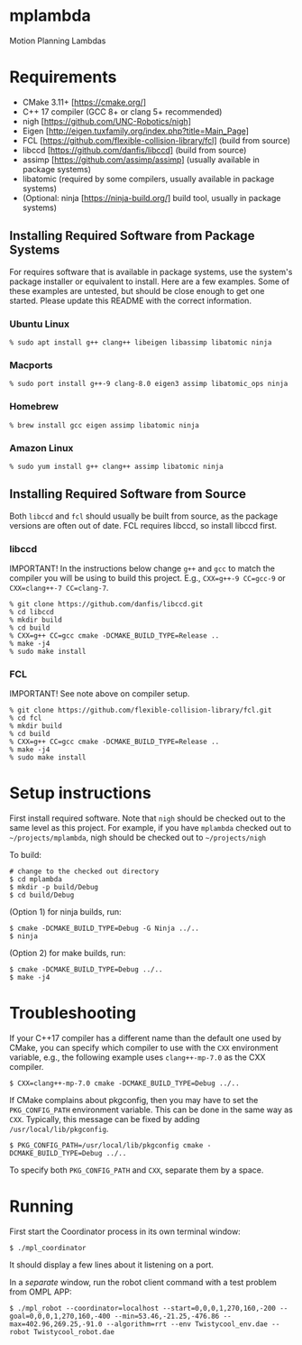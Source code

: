 # mplambda
Motion Planning Lambdas

# Requirements
* CMake 3.11+ [https://cmake.org/]
* C++ 17 compiler (GCC 8+ or clang 5+ recommended) 
* nigh [https://github.com/UNC-Robotics/nigh]
* Eigen [http://eigen.tuxfamily.org/index.php?title=Main_Page]
* FCL [https://github.com/flexible-collision-library/fcl] (build from source)
* libccd [https://github.com/danfis/libccd] (build from source)
* assimp [https://github.com/assimp/assimp] (usually available in package systems)
* libatomic (required by some compilers, usually available in package systems)
* (Optional: ninja [https://ninja-build.org/] build tool, usually in package systems)

## Installing Required Software from Package Systems

For requires software that is available in package systems, use the system's package installer or equivalent to install.  Here are a few examples.  Some of these examples are untested, but should be close enough to get one started.  Please update this README with the correct information.

### Ubuntu Linux
```console
% sudo apt install g++ clang++ libeigen libassimp libatomic ninja
```

### Macports
```console
% sudo port install g++-9 clang-8.0 eigen3 assimp libatomic_ops ninja
```

### Homebrew
```console
% brew install gcc eigen assimp libatomic ninja
```

### Amazon Linux
```console
% sudo yum install g++ clang++ assimp libatomic ninja
```
## Installing Required Software from Source

Both `libccd` and `fcl` should usually be built from source, as the package versions are often out of date.  FCL requires libccd, so install libccd first.

### libccd

IMPORTANT!  In the instructions below change `g++` and `gcc` to match the compiler you will be using to build this project.  E.g., `CXX=g++-9 CC=gcc-9` or `CXX=clang++-7 CC=clang-7`. 

```console
% git clone https://github.com/danfis/libccd.git
% cd libccd
% mkdir build
% cd build
% CXX=g++ CC=gcc cmake -DCMAKE_BUILD_TYPE=Release ..
% make -j4
% sudo make install
```
### FCL

IMPORTANT!  See note above on compiler setup.
```console
% git clone https://github.com/flexible-collision-library/fcl.git
% cd fcl
% mkdir build
% cd build
% CXX=g++ CC=gcc cmake -DCMAKE_BUILD_TYPE=Release ..
% make -j4
% sudo make install
````

# Setup instructions

First install required software.  Note that `nigh` should be checked out to the same level as this project.  For example, if you have `mplambda` checked out to `~/projects/mplambda`, nigh should be checked out to `~/projects/nigh`

To build:

```console
# change to the checked out directory
$ cd mplambda
$ mkdir -p build/Debug
$ cd build/Debug
```

(Option 1) for ninja builds, run:

```console
$ cmake -DCMAKE_BUILD_TYPE=Debug -G Ninja ../..
$ ninja
```

(Option 2) for make builds, run:

```console
$ cmake -DCMAKE_BUILD_TYPE=Debug ../..
$ make -j4
```

# Troubleshooting

If your C++17 compiler has a different name than the default one used by CMake, you can specify which compiler to use with the `CXX` environment variable, e.g., the following example uses `clang++-mp-7.0` as the CXX compiler.

```console
$ CXX=clang++-mp-7.0 cmake -DCMAKE_BUILD_TYPE=Debug ../..
```

If CMake complains about pkgconfig, then you may have to set the `PKG_CONFIG_PATH` environment variable.  This can be done in the same way as `CXX`.  Typically, this message can be fixed by adding `/usr/local/lib/pkgconfig`.
```console
$ PKG_CONFIG_PATH=/usr/local/lib/pkgconfig cmake -DCMAKE_BUILD_TYPE=Debug ../..
```

To specify both `PKG_CONFIG_PATH` and `CXX`, separate them by a space.

# Running

First start the Coordinator process in its own terminal window:
```console
$ ./mpl_coordinator
```
It should display a few lines about it listening on a port.

In a *separate* window, run the robot client command with a test problem from OMPL APP:
```console
$ ./mpl_robot --coordinator=localhost --start=0,0,0,1,270,160,-200 --goal=0,0,0,1,270,160,-400 --min=53.46,-21.25,-476.86 --max=402.96,269.25,-91.0 --algorithm=rrt --env Twistycool_env.dae --robot Twistycool_robot.dae 
```
